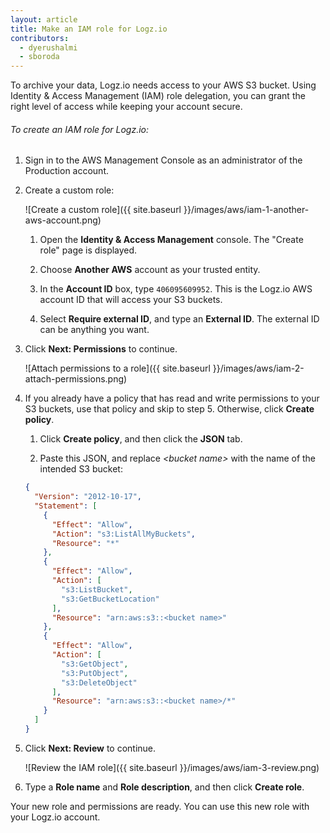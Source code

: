 ```yaml
---
layout: article
title: Make an IAM role for Logz.io
contributors:
  - dyerushalmi
  - sboroda
---
```


To archive your data, Logz.io needs access to your AWS S3 bucket. Using Identity & Access Management (IAM) role delegation, you can grant the right level of access while keeping your account secure.

###### To create an IAM role for Logz.io:

1. Sign in to the AWS Management Console as an administrator of the Production account.

2. Create a custom role:

    ![Create a custom role]({{ site.baseurl }}/images/aws/iam-1-another-aws-account.png)

    1. Open the **Identity & Access Management** console. The "Create role" page is displayed.

    2. Choose **Another AWS** account as your trusted entity.

    3. In the **Account ID** box, type `406095609952`. This is the Logz.io AWS account ID that will access your S3 buckets.

    4. Select **Require external ID**, and type an **External ID**. The external ID can be anything you want.

3. Click **Next: Permissions** to continue.

    ![Attach permissions to a role]({{ site.baseurl }}/images/aws/iam-2-attach-permissions.png)

4. If you already have a policy that has read and write permissions to your S3 buckets, use that policy and skip to step 5. Otherwise, click **Create policy**.

    1. Click **Create policy**, and then click the **JSON** tab.

    2. Paste this JSON, and replace _\<bucket name>_ with the name of the intended S3 bucket:

      ``` json
      {
        "Version": "2012-10-17",
        "Statement": [
          {
            "Effect": "Allow",
            "Action": "s3:ListAllMyBuckets",
            "Resource": "*"
          },
          {
            "Effect": "Allow",
            "Action": [
              "s3:ListBucket",
              "s3:GetBucketLocation"
            ],
            "Resource": "arn:aws:s3::<bucket name>"
          },
          {
            "Effect": "Allow",
            "Action": [
              "s3:GetObject",
              "s3:PutObject",
              "s3:DeleteObject"
            ],
            "Resource": "arn:aws:s3::<bucket name>/*"
          }
        ]
      }
      ```

5. Click **Next: Review** to continue.

    ![Review the IAM role]({{ site.baseurl }}/images/aws/iam-3-review.png)

6. Type a **Role name** and **Role description**, and then click **Create role**.

Your new role and permissions are ready. You can use this new role with your Logz.io account.